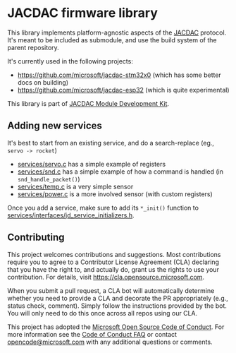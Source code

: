 # JACDAC firmware library


This library implements platform-agnostic aspects of the  [JACDAC](https://aka.ms/jacdac) protocol.
It's meant to be included as submodule, and use the build system of the parent repository.

It's currently used in the following projects:
* https://github.com/microsoft/jacdac-stm32x0 (which has some better docs on building)
* https://github.com/microsoft/jacdac-esp32 (which is quite experimental)

This library is part of [JACDAC Module Development Kit](https://github.com/microsoft/jacdac-mdk).

## Adding new services

It's best to start from an existing service, and do a search-replace (eg., `servo -> rocket`)
* [services/servo.c](services/servo.c) has a simple example of registers
* [services/snd.c](services/snd.c) has a simple example of how a command is handled (in `snd_handle_packet()`)
* [services/temp.c](services/temp.c) is a very simple sensor
* [services/power.c](services/power.c) is a more involved sensor (with custom registers)

Once you add a service, make sure to add its `*_init()` function to 
[services/interfaces/jd_service_initializers.h](services/interfaces/jd_service_initializers.h).


## Contributing

This project welcomes contributions and suggestions.  Most contributions require you to agree to a
Contributor License Agreement (CLA) declaring that you have the right to, and actually do, grant us
the rights to use your contribution. For details, visit https://cla.opensource.microsoft.com.

When you submit a pull request, a CLA bot will automatically determine whether you need to provide
a CLA and decorate the PR appropriately (e.g., status check, comment). Simply follow the instructions
provided by the bot. You will only need to do this once across all repos using our CLA.

This project has adopted the [Microsoft Open Source Code of Conduct](https://opensource.microsoft.com/codeofconduct/).
For more information see the [Code of Conduct FAQ](https://opensource.microsoft.com/codeofconduct/faq/) or
contact [opencode@microsoft.com](mailto:opencode@microsoft.com) with any additional questions or comments.
